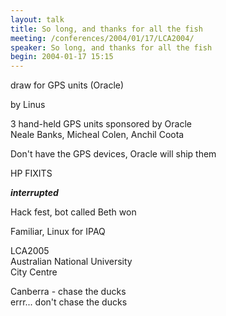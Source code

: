 ```yaml
---
layout: talk
title: So long, and thanks for all the fish
meeting: /conferences/2004/01/17/LCA2004/
speaker: So long, and thanks for all the fish
begin: 2004-01-17 15:15
---
```

draw for GPS units (Oracle)

by Linus

3 hand-held GPS units sponsored by Oracle  
Neale Banks, Micheal Colen, Anchil Coota

Don't have the GPS devices, Oracle will ship them

HP FIXITS

***interrupted***

Hack fest, bot called Beth won

Familiar, Linux for IPAQ

LCA2005  
Australian National University  
City Centre

Canberra - chase the ducks  
errr... don't chase the ducks
